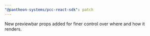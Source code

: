 ```yaml
---
"@pantheon-systems/pcc-react-sdk": patch
---
```


New previewbar props added for finer control over where and how it renders.
